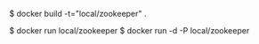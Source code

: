 $ docker build -t="local/zookeeper" .

$ docker run local/zookeeper
$ docker run -d -P local/zookeeper
